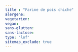 ```yaml
---
title : "Farine de pois chiche"
alergene:
vegetarien:
vegan:
sans-glutten:
sans-lactose:
type: "lof"
sitemap_exclude: true
--- 
```

